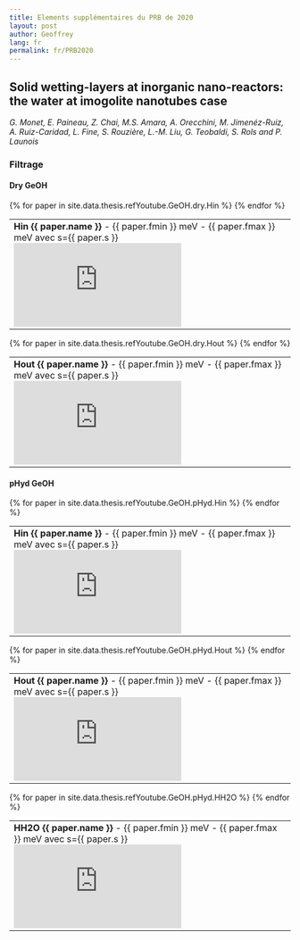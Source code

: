 ```yaml
---
title: Elements supplémentaires du PRB de 2020
layout: post
author: Geoffrey
lang: fr
permalink: fr/PRB2020
---
```


## Solid wetting-layers at inorganic nano-reactors: the water at imogolite nanotubes case

*G. Monet, E. Paineau, Z. Chai, M.S. Amara, A. Orecchini, M. Jimenéz-Ruiz, A. Ruiz-Caridad, L. Fine, S. Rouzière, L.-M. Liu, G. Teobaldi, S. Rols and P. Launois*

### Filtrage

#### Dry GeOH

<div>
<table>
  {% for paper in site.data.thesis.refYoutube.GeOH.dry.Hin %}
  <tr>
  <td>
      <!-- <option value="{{ paper.link }}">{{ paper.name }}</option> -->
      <strong>Hin {{ paper.name }}</strong> - {{ paper.fmin }} meV - {{ paper.fmax }} meV avec s={{ paper.s }}
      <br>
      <iframe frameborder="0"
      src="https://www.youtube.com/embed/{{ paper.link }}">
      </iframe>
  </td>
  </tr>
  {% endfor %}
</table>
</div>

<div>
<table>
  {% for paper in site.data.thesis.refYoutube.GeOH.dry.Hout %}
  <tr>
  <td>
      <!-- <option value="{{ paper.link }}">{{ paper.name }}</option> -->
      <strong>Hout {{ paper.name }}</strong> - {{ paper.fmin }} meV - {{ paper.fmax }} meV avec s={{ paper.s }}
      <br>
      <iframe frameborder="0"
      src="https://www.youtube.com/embed/{{ paper.link }}">
      </iframe>
  </td>
  </tr>
  {% endfor %}
</table>
</div>

#### pHyd GeOH

<div>
<table>
  {% for paper in site.data.thesis.refYoutube.GeOH.pHyd.Hin %}
  <tr>
  <td>
      <!-- <option value="{{ paper.link }}">{{ paper.name }}</option> -->
      <strong>Hin {{ paper.name }}</strong> - {{ paper.fmin }} meV - {{ paper.fmax }} meV avec s={{ paper.s }}
      <br>
      <iframe frameborder="0"
      src="https://www.youtube.com/embed/{{ paper.link }}">
      </iframe>
  </td>
  </tr>
  {% endfor %}
</table>
</div>

<div>
<table>
  {% for paper in site.data.thesis.refYoutube.GeOH.pHyd.Hout %}
  <tr>
  <td>
      <!-- <option value="{{ paper.link }}">{{ paper.name }}</option> -->
      <strong>Hout {{ paper.name }}</strong> - {{ paper.fmin }} meV - {{ paper.fmax }} meV avec s={{ paper.s }}
      <br>
      <iframe frameborder="0"
      src="https://www.youtube.com/embed/{{ paper.link }}">
      </iframe>
  </td>
  </tr>
  {% endfor %}
</table>
</div>

<div>
<table>
  {% for paper in site.data.thesis.refYoutube.GeOH.pHyd.HH2O %}
  <tr>
  <td>
      <!-- <option value="{{ paper.link }}">{{ paper.name }}</option> -->
      <strong>HH2O {{ paper.name }}</strong> - {{ paper.fmin }} meV - {{ paper.fmax }} meV avec s={{ paper.s }}
      <br>
      <iframe frameborder="0"
      src="https://www.youtube.com/embed/{{ paper.link }}">
      </iframe>
  </td>
  </tr>
  {% endfor %}
</table>
</div>
